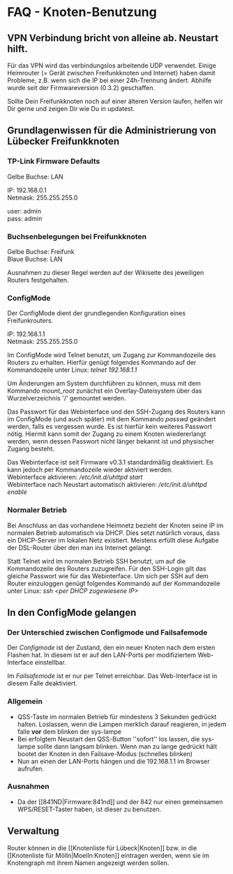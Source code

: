 # FAQ - Knoten-Benutzung

## VPN Verbindung bricht von alleine ab. Neustart hilft.

Für das VPN wird das verbindungslos arbeitende UDP verwendet. Einige Heimrouter (= Gerät zwischen Freifunkknoten und Internet) haben damit Probleme, z.B. wenn sich die IP bei einer 24h-Trennung ändert. Abhilfe wurde seit der Firmwareversion (0.3.2) geschaffen. 

Sollte Dein Freifunkknoten noch auf einer älteren Version laufen, helfen wir Dir gerne und zeigen Dir wie Du in updatest.


## Grundlagenwissen für die Administrierung von Lübecker Freifunkknoten
### TP-Link Firmware Defaults
Gelbe Buchse: LAN

IP: 192.168.0.1<br />
Netmask: 255.255.255.0

user: admin<br />
pass: admin


### Buchsenbelegungen bei Freifunkknoten
Gelbe Buchse: Freifunk<br />
Blaue Buchse: LAN

Ausnahmen zu dieser Regel werden auf der Wikiseite des jeweiligen Routers festgehalten.

### ConfigMode
Der ConfigMode dient der grundlegenden Konfiguration eines Freifunkrouters.

IP: 192.168.1.1<br />
Netmask: 255.255.255.0

Im ConfigMode wird Telnet benutzt, um Zugang zur Kommandozeile des Routers zu erhalten.
Hierfür genügt folgendes Kommando auf der Kommandozeile unter Linux: *telnet 192.168.1.1*

Um Änderungen am System durchführen zu können, muss mit dem Kommando *mount_root* zunächst ein Overlay-Dateisystem über das Wurzelverzeichnis '/' gemountet werden.

Das Passwort für das Webinterface und den SSH-Zugang des Routers kann im ConfigMode (und auch später) mit dem Kommando *passwd* geändert werden, falls es vergessen wurde. Es ist hierfür kein weiteres Passwort nötig. Hiermit kann somit der Zugang zu einem Knoten wiedererlangt werden, wenn dessen Passwort nicht länger bekannt ist und physischer Zugang besteht.

Das Webinterface ist seit Firmware v0.3.1 standardmäßig deaktiviert. Es kann jedoch per Kommandozeile wieder aktiviert werden.<br />
Webinterface aktivieren: */etc/init.d/uhttpd start*<br />
Webinterface nach Neustart automatisch aktivieren: */etc/init.d/uhttpd enable*

### Normaler Betrieb
Bei Anschluss an das vorhandene Heimnetz bezieht der Knoten seine IP im normalen Betrieb automatisch via DHCP. Dies setzt natürlich voraus, dass ein DHCP-Server im lokalen Netz existiert. Meistens erfüllt diese Aufgabe der DSL-Router über den man ins Internet gelangt.

Statt Telnet wird im normalen Betrieb SSH benutzt, um auf die Kommandozeile des Routers zuzugreifen. Für den SSH-Login gilt das gleiche Passwort wie für das Webinterface. Um sich per SSH auf dem Router einzuloggen genügt folgendes Kommando auf der Kommandozeile unter Linux: *ssh &lt;per DHCP zugewiesene IP&gt;*


## In den ConfigMode gelangen

### Der Unterschied zwischen Configmode und Failsafemode
Der _Configmode_ ist der Zustand, den ein neuer Knoten nach dem ersten Flashen hat.
In diesem ist er auf den LAN-Ports per modifiziertem Web-Interface einstellbar.

Im _Failsafemode_ ist er nur per Telnet erreichbar.
Das Web-Interface ist in diesem Falle deaktiviert.

### Allgemein
* QSS-Taste im normalen Betrieb für mindestens 3 Sekunden gedrückt halten. Loslassen, wenn die Lampen merklich darauf reagieren, in jedem falle **vor** dem blinken der sys-lampe
* Bei erfolgtem Neustart den QSS-Button ''sofort'' los lassen, die sys-lampe sollte dann langsam blinken. Wenn man zu lange gedrückt hält bootet der Knoten in den Failsave-Modus (schnelles blinken)
* Nun an einen der LAN-Ports hängen und die 192.168.1.1 im Browser aufrufen.

### Ausnahmen
* Da der [[841ND|Firmware:841nd]] und der 842 nur einen gemeinsamen WPS/RESET-Taster haben, ist dieser zu benutzen.

## Verwaltung
Router können in die [[Knotenliste für Lübeck|Knoten]] bzw. in die [[Knotenliste für Mölln|Moelln:Knoten]] eintragen werden, wenn sie im Knotengraph mit ihrem Namen angezeigt werden sollen.
